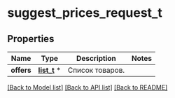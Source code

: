 # suggest_prices_request_t

## Properties
Name | Type | Description | Notes
------------ | ------------- | ------------- | -------------
**offers** | [**list_t**](suggest_offer_price_dto.md) \* | Список товаров. | 

[[Back to Model list]](../README.md#documentation-for-models) [[Back to API list]](../README.md#documentation-for-api-endpoints) [[Back to README]](../README.md)


